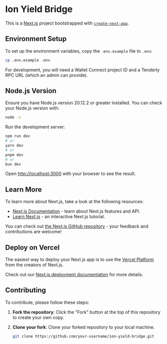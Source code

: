 # Ion Yield Bridge

This is a [Next.js](https://nextjs.org/) project bootstrapped with [`create-next-app`](https://github.com/vercel/next.js/tree/canary/packages/create-next-app).

## Environment Setup

To set up the environment variables, copy the `.env.example` file to `.env`:

```bash
cp .env.example .env
```

For development, you will need a Wallet Connect project ID and a Tenderly RPC URL (which an admin can provide).

## Node.js Version

Ensure you have Node.js version 20.12.2 or greater installed. You can check your Node.js version with:

```bash
node -v
```

Run the development server:

```bash
npm run dev
# or
yarn dev
# or
pnpm dev
# or
bun dev
```

Open [http://localhost:3000](http://localhost:3000) with your browser to see the result.

## Learn More

To learn more about Next.js, take a look at the following resources:

- [Next.js Documentation](https://nextjs.org/docs) - learn about Next.js features and API.
- [Learn Next.js](https://nextjs.org/learn) - an interactive Next.js tutorial.

You can check out [the Next.js GitHub repository](https://github.com/vercel/next.js/) - your feedback and contributions are welcome!

## Deploy on Vercel

The easiest way to deploy your Next.js app is to use the [Vercel Platform](https://vercel.com/new?utm_medium=default-template&filter=next.js&utm_source=create-next-app&utm_campaign=create-next-app-readme) from the creators of Next.js.

Check out our [Next.js deployment documentation](https://nextjs.org/docs/deployment) for more details.

## Contributing

To contribute, please follow these steps:

1. **Fork the repository**: Click the "Fork" button at the top of this repository to create your own copy.

2. **Clone your fork**: Clone your forked repository to your local machine.
   ```bash
   git clone https://github.com/your-username/ion-yield-bridge.git
   ```
